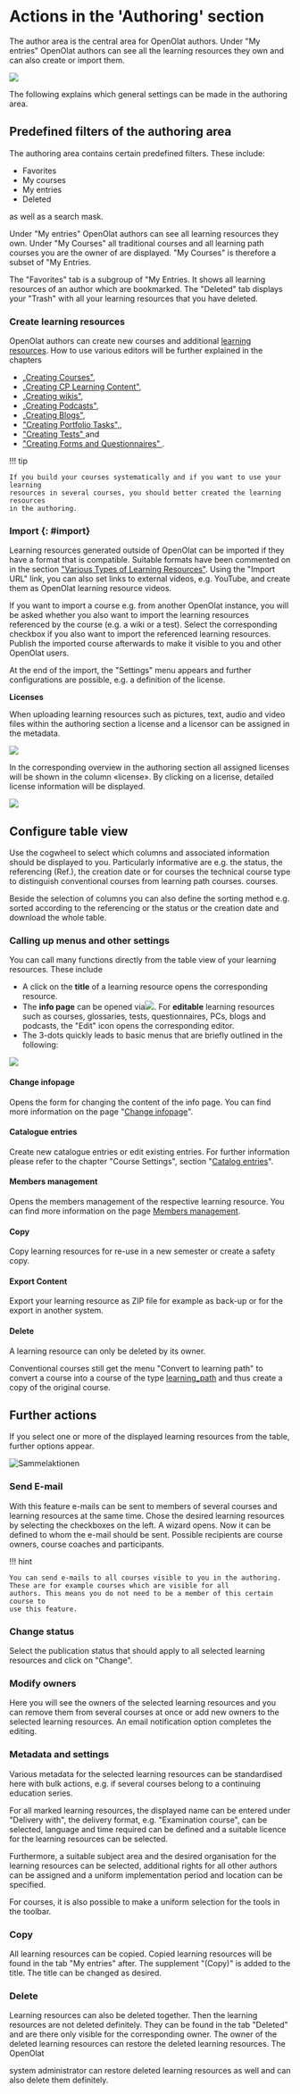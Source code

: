 #  Actions in the 'Authoring' section

The author area is the central area for OpenOlat authors. Under "My entries" OpenOlat authors can see all the learning resources they own and can also create or import them. 

![](assets/actions_authoring.png)

The following explains which general settings can be made in the authoring area. 

## Predefined filters of the authoring area

The authoring area contains certain predefined filters. These include:

* Favorites
* My courses
* My entries
* Deleted

as well as a search mask.

Under "My entries" OpenOlat authors can see all learning resources they own. Under "My Courses" all traditional courses and all learning path courses you are the owner of are displayed. "My Courses" is therefore a subset of "My Entries. 

The "Favorites" tab is a subgroup of "My Entries. It shows all learning resources of an author which are bookmarked. The "Deleted"
tab displays your "Trash" with all your learning resources that you have
deleted.

###  Create learning resources

OpenOlat authors can create new courses and additional [learning resources](Various_Types_of_Learning_Resources.md). How to use various editors will be further explained in the
chapters 

* [„Creating Courses"](../learningresources/Creating_Course.md), 
* [„Creating CP Learning Content"](../resource_cp/index.md), 
* [„Creating wikis"](../learningresources/Wiki.md), 
* [„Creating Podcasts"](../learningresources/Podcast.md), 
* [„Creating Blogs"](../learningresources/Blog.md), 
* ["Creating Portfolio Tasks",](../area_modules/index.md),
* ["Creating Tests" ](../learningresources/Test.md) and
* ["Creating Forms and Questionnaires" ](../learningresources/Form.md).


!!! tip

    If you build your courses systematically and if you want to use your learning
    resources in several courses, you should better created the learning resources
    in the authoring.

###  Import {: #import}

Learning resources generated outside of OpenOlat can be imported if they have
a format that is compatible. Suitable formats have been commented on in the
section ["Various Types of Learning Resources"](Various_Types_of_Learning_Resources.md). Using the "Import URL"
link, you can also set links to external videos, e.g. YouTube, and create them
as OpenOlat learning resource videos.

If you want to import a course e.g. from another OpenOlat instance, you will
be asked whether you also want to import the learning resources referenced by
the course (e.g. a wiki or a test). Select the corresponding checkbox if you
also want to import the referenced learning resources. Publish the imported
course afterwards to make it visible to you and other OpenOlat users.

At the end of the import, the "Settings" menu appears and further
configurations are possible, e.g. a definition of the license.

 **Licenses**

When uploading learning resources such as pictures, text, audio and video
files within the authoring section a license and a licensor can be assigned in
the metadata.

![](assets/LizenzMgmt_01_EN2.png)

In the corresponding overview in the authoring section all assigned licenses
will be shown in the column «license». By clicking on a license, detailed
license information will be displayed.

![](assets/Autorenbereich_Lizenz_en.png)

## Configure table view

Use the cogwheel to select which columns and associated
information should be displayed to you. Particularly informative are e.g.
the status, the referencing (Ref.), the creation date or for courses
the technical course type to distinguish conventional courses from learning path courses.
courses.  

Beside the selection of columns you can also define the sorting method
e.g. sorted according to the referencing or the status or the
creation date and download the whole table.


###  Calling up menus and other settings

You can call many functions directly from the table view of your learning
resources. These include

  * A click on the **title** of a learning resource opens the corresponding resource.
  * The **info page** can be opened via![](assets/infopage_5e89ac_64.png). For **editable** learning resources such as courses, glossaries, tests, questionnaires, PCs, blogs and podcasts, the "Edit" icon opens the corresponding editor.
  * The 3-dots quickly leads to basic menus that are briefly outlined in the following:

![](assets/Autorenbereich_3_Punkte_en.png)


#### Change infopage

Opens the form for changing the content of the info page. You can find more
information on the page "[Change infopage](../learningresources/Course_Settings.md#CourseSettings-d14e1774)".

#### Catalogue entries

Create new catalogue entries or edit existing entries. For further information
please refer to the chapter "Course Settings", section "[Catalog entries](../learningresources/Course_Settings.md#CourseSettings-d14e1825)".

#### Members management

Opens the members management of the respective learning resource. You can find
more information on the page [Members management](../learningresources/Members_management.md).

#### Copy

Copy learning resources for re-use in a new semester or create a safety copy.

#### Export Content

Export your learning resource as ZIP file for example as back-up or for the
export in another system.

#### Delete

A learning resource can only be deleted by its owner.

Conventional courses still get the menu "Convert to learning path" to convert a
course into a course of the type [learning_path](../learningresources/Learning_path_course.md)
and thus create a copy of the original course.

## Further actions

If you select one or more of the displayed learning resources from the table, further options appear. 

![Sammelaktionen](assets/Sammelaktion_en.png)


### Send E-mail

With this feature e-mails can be sent to members of several courses and
learning resources at the same time. Chose the desired learning resources by
selecting the checkboxes on the left. A wizard opens. Now it can be defined to whom the e-mail should be sent. Possible recipients are course owners, course coaches and participants. 

!!! hint

    You can send e-mails to all courses visible to you in the authoring. These are for example courses which are visible for all
    authors. This means you do not need to be a member of this certain course to
    use this feature.

### Change status
Select the publication status that should apply to all selected learning resources and click on "Change".

### Modify owners

Here you will see the owners of the selected learning resources and you can
remove them from several courses at once or add new owners to the selected
learning resources. An email notification option completes the editing.

### Metadata and settings

Various metadata for the selected learning resources can be standardised here with bulk actions, e.g. if several courses belong to a continuing education series.

For all marked learning resources, the displayed name can be entered under "Delivery with", the delivery format, e.g. "Examination course", can be selected, language and time required can be defined and a suitable licence for the learning resources can be selected.

Furthermore, a suitable subject area and the desired organisation for the learning resources can be selected, additional rights for all other authors can be assigned and a uniform implementation period and location can be specified.

For courses, it is also possible to make a uniform selection for the tools in the toolbar.


### Copy

All learning resources can be copied. Copied learning resources will be found
in the tab "My entries" after. The supplement "(Copy)" is added to the title.
The title can be changed as desired.

### Delete

Learning resources can also be deleted together. Then the learning resources
are not deleted definitely. They can be found in the tab "Deleted" and are
there only visible for the corresponding owner. The owner of the deleted
learning resources can restore the deleted learning resources. The OpenOlat

system administrator can restore deleted learning resources as well and can
also delete them definitely.

  

